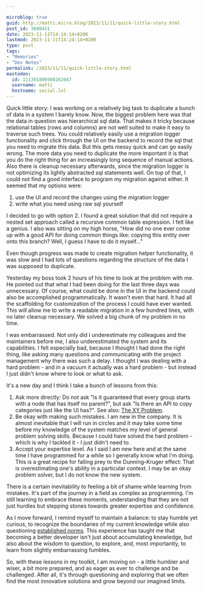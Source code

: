 ```yaml
---

microblog: true
guid: http://matti.micro.blog/2023/11/11/quick-little-story.html
post_id: 3690451
date: 2023-11-11T14:24:14+0200
lastmod: 2023-11-11T14:24:14+0200
type: post
tags:
- "Memories"
- "Dev Notes"
permalink: /2023/11/11/quick-little-story.html
mastodon:
  id: 111391896980262047
  username: matti
  hostname: social.lol
---
```

Quick little story: I was working on a relatively big task to duplicate a bunch of data in a system I barely know. Now, the biggest problem here was that the data in question was hierarchical sql data. That makes it tricky because relational tables (rows and columns) are not well suited to make it easy to traverse such trees. You could relatively easily use a migration logger functionality and click through the UI on the backend to record the sql that you need to migrate this data. But this gets messy quick and can go easily wrong. The more data you need to duplicate the more important it is that you do the right thing for an increasingly long sequence of manual actions. Also there is cleanup necessary afterwards, since the migration logger is not optimizing its lightly abstracted sql statements well. On top of that, I could not find a good interface to program my migration against either. It seemed that my options were:

1. use the UI and record the changes using the migration logger
2. write what you need using raw sql yourself


I decided to go with option 2. I found a great solution that did not require a nested set approach called a recursive common table expression. I felt like a genius. I also was sitting on my high horse, "How did no one ever come up with a good API for doing common things like: copying this entity over onto this branch? Well, I guess I have to do it myself…"

Even though progress was made to create migration helper functionality, it was slow and I had lots of questions regarding the structure of the data I was supposed to duplicate.

Yesterday my boss took 2 hours of his time to look at the problem with me. He pointed out that what I had been doing for the last three days was unnecessary. Of course, what could be done in the UI in the backend could also be accomplished programmatically. It wasn't even that hard. It had all the scaffolding for customization of the process I could have ever wanted. This will allow me to write a readable migration in a few hundred lines, with no later cleanup necessary. We solved a big chunk of my problem in no time.

I was embarrassed. Not only did I underestimate my colleagues and the maintainers before me, I also underestimated the system and its capabilities. I felt especially bad, because I thought I had done the right thing, like asking many questions and communicating with the project management why there was such a delay. I thought I was dealing with a hard problem - and in a vacuum it actually was a hard problem - but instead I just didn't know where to look or what to ask.

It's a new day and I think I take a bunch of lessons from this:

1. Ask more directly: Do not ask "Is it guaranteed that every group starts with a node that has itself no parent?", but ask "Is there an API to copy categories just like the UI has?". See also: [The XY Problem](https://xyproblem.info/).
2. Be okay with making such mistakes. I am new in the company. It is almost inevitable that I will run in circles and it may take some time before my knowledge of the system matches my level of general problem solving skills. Because I could have solved the hard problem - which is why I tackled it - I just didn't need to.
3. Accept your expertise level. As I said I am new here and at the same time I have programmed for a while so I generally know what I'm doing. This is a great recipe for falling prey to the Dunning–Kruger effect: That is overestimating one's ability in a particular context. I may be an okay problem solver, but I do not know the new system.

There is a certain inevitability to feeling a bit of shame while learning from mistakes. It's part of the journey in a field as complex as programming. I'm still learning to embrace these moments, understanding that they are not just hurdles but stepping stones towards greater expertise and confidence.

As I move forward, I remind myself to maintain a balance: to stay humble yet curious, to recognize the boundaries of my current knowledge while also questioning [established norms](https://www.snopes.com/fact-check/grandmas-cooking-secret/). This experience has taught me that becoming a better developer isn't just about accumulating knowledge, but also about the wisdom to question, to explore, and, most importantly, to learn from slightly embarrassing fumbles.

So, with these lessons in my toolkit, I am moving on - a little humbler and wiser, a bit more prepared, and as eager as ever to challenge and be challenged. After all, it's through questioning and exploring that we often find the most innovative solutions and grow beyond our imagined limits.
